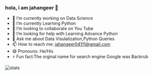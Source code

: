 ### hola, i am jahangeer 👋


- 🔭 I’m currently working on Data Science
- 🌱 I’m currently Learning Python
- 👯 I’m looking to collaborate on You Tube
- 🤔 I’m looking for help with Learning Advance Python
- 💬 Ask me about Data Visulalization,Python Queries
- 📫 How to reach me: jahangeer04111@gmail.com
- 😄 Pronouns: He/His
- ⚡ Fun fact:The orginal name for search engine Google was Backrub

 ![stats](https://github-readme-stats.vercel.app/api?username=jahangeer0411&&show_icons=true&title_color=ffffff&icon_color=bb2acf&text_color=daf7dc&bg_color=151515)
  
